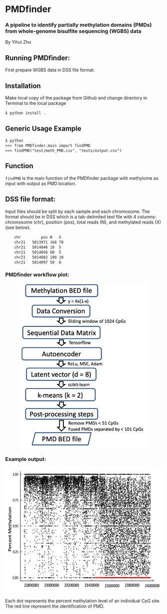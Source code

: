 # PMDfinder

### A pipeline to identify partially methylation domains (PMDs) from whole-genome bisulfite sequencing (WGBS) data

By Yihui Zhu

## Running PMDfinder:
First prepare WGBS data in DSS file format.

## Installation
Make local copy of the package from Github and change directory in Terminal to the local package
```
$ python install .
```

## Generic Usage Example
```
$ python
>>> from PMDfinder.main import findPMD
>>> findPMD("test/meth_PMD.csv", "tests/output.csv")
```

## Function
`findPMD` is the main function of the PMDfinder package with methylome as input with output as PMD location.

## DSS file format:
Input files should be split by each sample and each chromosome. The format should be in DSS which is a tab-delimited text file with 4 columns: chromosome (chr), position (pos), total reads (N), and methylated reads (X) (see below).

        chr	        pos	N	X
        chr21	5013971	168	70
        chr21	5014046	10	5
        chr21	5014056	60	5
        chr21	5014082	190	10
        chr21	5014097	50	6

### PMDfinder workflow plot:
<div align="center"><img src="https://github.com/Yihui-Zhu/PMDfinder/blob/main/Figures/PMDfinder_workflow.png" alt="PMDfinder workflow plot" width="400" height="525"></div>

### Example output:
<div align="center"><img src="https://github.com/Yihui-Zhu/PMDfinder/blob/main/Figures/PMDfinder_output.png" alt="PMDfinder output plot" width="600" height="400"></div>

Each dot represents the percent methylation level of an individual CpG site. The red line represent the identification of PMD. 

